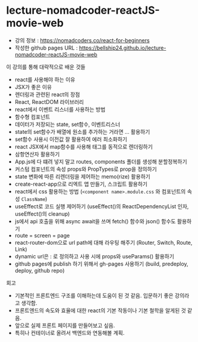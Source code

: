 # lecture-nomadcoder-reactJS-movie-web

- 강의 정보 : https://nomadcoders.co/react-for-beginners
- 작성한 github pages URL : https://bellship24.github.io/lecture-nomadcoder-reactJS-movie-web

이 강의를 통해 대략적으로 배운 것들

- react를 사용해야 하는 이유
- JSX가 좋은 이유
- 렌더링과 관련된 react의 장점
- React, ReactDOM 라이브러리
- react에서 이벤트 리스너를 사용하는 방법
- 함수형 컴포넌트
- 데이터가 저장되는 state, set함수, 이벤트리스너
- state의 set함수가 배열에 원소를 추가하는 거라면 ... 활용하기
- set함수 사용시 이전값 잘 활용하여 에러 최소화하기
- react JSX에서 map함수를 사용해 태그를 동적으로 렌더링하기
- 삼항연산자 활용하기
- App.js에 다 떄려 넣지 말고 routes, components 폴더를 생성해 분할정복하기
- 커스텀 컴포넌트의 속성 props와 PropTypes로 prop을 정의하기
- state 변화에 따른 리렌더링을 제어하는 memo(rize) 활용하기
- create-react-app으로 리엑트 앱 만들기, 스크립트 활용하기
- react에서 css 활용하는 방법 (`<component name>.module.css` 와 컴포넌트의 속성 `ClassName`)
- useEffect로 코드 실행 제어하기 (useEffect()의 ReactDependencyList 인자, useEffect()의 cleanup)
- js에서 api 호출을 위해 async await을 쓰며 fetch() 함수와 json() 함수도 활용하기
- route = screen = page
- react-router-dom으로 url path에 대해 라우팅 해주기 (Router, Switch, Route, Link)
- dynamic url은 : 로 정의하고 사용 시에 props와 useParams() 활용하기
- github pages에 publish 하기 위해서 gh-pages 사용하기 (build, predeploy, deploy, github repo)

회고

- 기본적인 프론트엔드 구조를 이해하는데 도움이 된 것 같음. 입문하기 좋은 강의라고 생각함.
- 프론트엔드의 속도와 효율에 대한 react의 기본 작동이나 기본 철학을 알게된 것 같음.
- 앞으로 실제 프론트 페이지를 만들어보고 싶음.
- 특히나 컨테이너로 올려서 백엔드와 연동해볼 계획.
